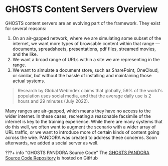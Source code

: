 # GHOSTS Content Servers Overview

GHOSTS content servers are an evolving part of the framework. They exist for several reasons:

1. On an air-gapped network, where we are simulating some subset of the internet, we want more types of browsable content within that range — documents, spreadsheets, presentations, pdf files, streamed movies, and the like.
2. We want a broad range of URLs within a site we are representing in the range.
3. We want to simulate a document store, such as SharePoint, OneCloud, or similar, but without the hassle of installing and maintaining those actual systems.

> Research by Global WebIndex claims that globally, 59% of the world's population uses social media, and that the average daily use is 2 hours and 29 minutes (July 2022).



Many ranges are air-gapped, which means they have no access to the wider internet. In these cases, recreating a reasonable facsimile of the internet is key to the training experience. While there are many systems that do this well, we often want to augment the scenario with a wider array of URL traffic, or we want to introduce more of certain kinds of content going across the wire. PANDORA was created to address these concerns. Soon afterwards, we added a social server as well.

???+ info "GHOSTS PANDORA Source Code"
    The [GHOSTS PANDORA Source Code Repository](https://github.com/cmu-sei/GHOSTS/tree/master/src/ghosts.pandora) is hosted on GitHub
